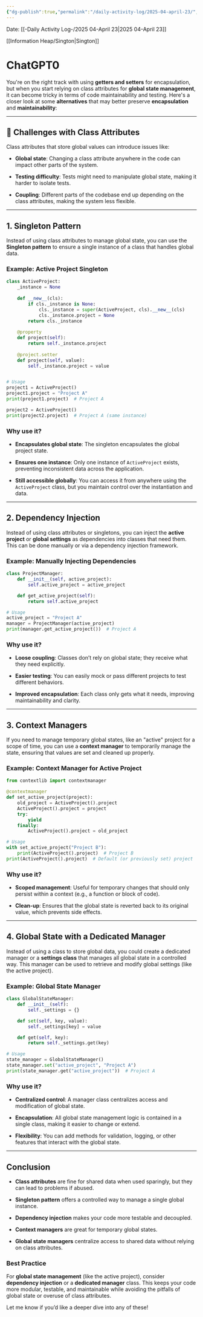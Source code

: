 ```yaml
---
{"dg-publish":true,"permalink":"/daily-activity-log/2025-04-april-23/","noteIcon":"","created":"2025-04-23T14:42:33.429-05:00"}
---
```


Date: [[-Daily Activity Log-/2025 04-April 23\|2025 04-April 23]]


[[Information Heap/Sington\|Sington]]
# ChatGPT0

You're on the right track with using **getters and setters** for encapsulation, but when you start relying on class attributes for **global state management**, it can become tricky in terms of code maintainability and testing. Here's a closer look at some **alternatives** that may better preserve **encapsulation** and **maintainability**:

---

## 🚧 **Challenges with Class Attributes**

Class attributes that store global values can introduce issues like:

- **Global state**: Changing a class attribute anywhere in the code can impact other parts of the system.
    
- **Testing difficulty**: Tests might need to manipulate global state, making it harder to isolate tests.
    
- **Coupling**: Different parts of the codebase end up depending on the class attributes, making the system less flexible.
    

---

## 1. **Singleton Pattern**

Instead of using class attributes to manage global state, you can use the **Singleton pattern** to ensure a single instance of a class that handles global data.

### Example: Active Project Singleton

```python
class ActiveProject:
    _instance = None
    
    def __new__(cls):
        if cls._instance is None:
            cls._instance = super(ActiveProject, cls).__new__(cls)
            cls._instance.project = None
        return cls._instance
    
    @property
    def project(self):
        return self._instance.project
    
    @project.setter
    def project(self, value):
        self._instance.project = value


# Usage
project1 = ActiveProject()
project1.project = "Project A"
print(project1.project)  # Project A

project2 = ActiveProject()
print(project2.project)  # Project A (same instance)
```

### Why use it?

- **Encapsulates global state**: The singleton encapsulates the global project state.
    
- **Ensures one instance**: Only one instance of `ActiveProject` exists, preventing inconsistent data across the application.
    
- **Still accessible globally**: You can access it from anywhere using the `ActiveProject` class, but you maintain control over the instantiation and data.
    

---

## 2. **Dependency Injection**

Instead of using class attributes or singletons, you can inject the **active project** or **global settings** as dependencies into classes that need them. This can be done manually or via a dependency injection framework.

### Example: Manually Injecting Dependencies

```python
class ProjectManager:
    def __init__(self, active_project):
        self.active_project = active_project

    def get_active_project(self):
        return self.active_project

# Usage
active_project = "Project A"
manager = ProjectManager(active_project)
print(manager.get_active_project())  # Project A
```

### Why use it?

- **Loose coupling**: Classes don’t rely on global state; they receive what they need explicitly.
    
- **Easier testing**: You can easily mock or pass different projects to test different behaviors.
    
- **Improved encapsulation**: Each class only gets what it needs, improving maintainability and clarity.
    

---

## 3. **Context Managers**

If you need to manage temporary global states, like an "active" project for a scope of time, you can use a **context manager** to temporarily manage the state, ensuring that values are set and cleaned up properly.

### Example: Context Manager for Active Project

```python
from contextlib import contextmanager

@contextmanager
def set_active_project(project):
    old_project = ActiveProject().project
    ActiveProject().project = project
    try:
        yield
    finally:
        ActiveProject().project = old_project

# Usage
with set_active_project("Project B"):
    print(ActiveProject().project)  # Project B
print(ActiveProject().project)  # Default (or previously set) project
```

### Why use it?

- **Scoped management**: Useful for temporary changes that should only persist within a context (e.g., a function or block of code).
    
- **Clean-up**: Ensures that the global state is reverted back to its original value, which prevents side effects.
    

---

## 4. **Global State with a Dedicated Manager**

Instead of using a class to store global data, you could create a dedicated manager or a **settings class** that manages all global state in a controlled way. This manager can be used to retrieve and modify global settings (like the active project).

### Example: Global State Manager

```python
class GlobalStateManager:
    def __init__(self):
        self._settings = {}

    def set(self, key, value):
        self._settings[key] = value

    def get(self, key):
        return self._settings.get(key)

# Usage
state_manager = GlobalStateManager()
state_manager.set("active_project", "Project A")
print(state_manager.get("active_project"))  # Project A
```

### Why use it?

- **Centralized control**: A manager class centralizes access and modification of global state.
    
- **Encapsulation**: All global state management logic is contained in a single class, making it easier to change or extend.
    
- **Flexibility**: You can add methods for validation, logging, or other features that interact with the global state.
    

---

## Conclusion

- **Class attributes** are fine for shared data when used sparingly, but they can lead to problems if abused.
    
- **Singleton pattern** offers a controlled way to manage a single global instance.
    
- **Dependency injection** makes your code more testable and decoupled.
    
- **Context managers** are great for temporary global states.
    
- **Global state managers** centralize access to shared data without relying on class attributes.
    

### Best Practice

For **global state management** (like the active project), consider **dependency injection** or a **dedicated manager** class. This keeps your code more modular, testable, and maintainable while avoiding the pitfalls of global state or overuse of class attributes.

Let me know if you’d like a deeper dive into any of these!